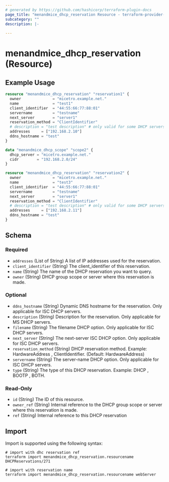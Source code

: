 ```yaml
---
# generated by https://github.com/hashicorp/terraform-plugin-docs
page_title: "menandmice_dhcp_reservation Resource - terraform-provider-menandmice"
subcategory: ""
description: |-
  
---
```


# menandmice_dhcp_reservation (Resource)



## Example Usage

```terraform
resource "menandmice_dhcp_reservation" "reservation1" {
  owner              = "micetro.example.net."
  name               = "test1"
  client_identifier  = "44:55:66:77:88:01"
  servername         = "testname"
  next_server        = "server1"
  reservation_method = "ClientIdentifier"
  # description = "test description" # only valid for some DHCP servers
  addresses     = ["192.168.2.10"]
  ddns_hostname = "test"
}

data "menandmice_dhcp_scope" "scope2" {
  dhcp_server = "micetro.example.net."
  cidr        = "192.168.2.0/24"
}

resource "menandmice_dhcp_reservation" "reservation2" {
  owner              = "micetro.example.net."
  name               = "test3"
  client_identifier  = "44:55:66:77:88:01"
  servername         = "testname"
  next_server        = "server1"
  reservation_method = "ClientIdentifier"
  # description = "test description" # only valid for some DHCP servers
  addresses     = ["192.168.2.11"]
  ddns_hostname = "test"
}
```

<!-- schema generated by tfplugindocs -->
## Schema

### Required

- `addresses` (List of String) A list of IP addresses used for the reservation.
- `client_identifier` (String) The client_identifier of this reservation.
- `name` (String) The name of the DHCP reservation you want to query.
- `owner` (String) DHCP group scope or server where this reservation is made.

### Optional

- `ddns_hostname` (String) Dynamic DNS hostname for the reservation. Only applicable for ISC DHCP servers.
- `description` (String) Description for the reservation. Only applicable for MS DHCP servers.
- `filename` (String) The filename DHCP option. Only applicable for ISC DHCP servers.
- `next_server` (String) The next-server ISC DHCP option. Only applicable for ISC DHCP servers.
- `reservation_method` (String) DHCP reservation method. Example: HardwareAddress , ClientIdentifier. (Default: HardwareAddress)
- `servername` (String) The server-name DHCP option. Only applicable for ISC DHCP servers.
- `type` (String) The type of this DHCP reservation. Example: DHCP , BOOTP , BOTH.

### Read-Only

- `id` (String) The ID of this resource.
- `owner_ref` (String) Internal reference to the DHCP group scope or server where this reservation is made.
- `ref` (String) Internal reference to this DHCP reservation

## Import

Import is supported using the following syntax:

```shell
# import with dhc reservation ref
terraform import menandmice_dhcp_reservation.resourcename DHCPReservations/271

# import with reservation name
terraform import menandmice_dhcp_reservation.resourcename webServer
```
